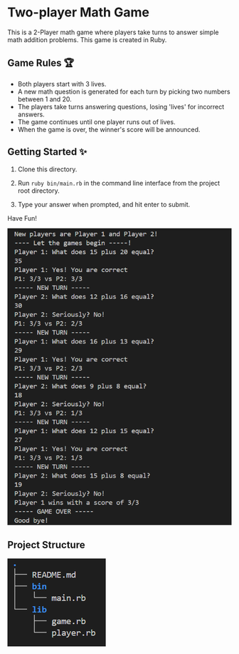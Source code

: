 # Two-player Math Game
This is a 2-Player math game where players take turns to answer simple math addition problems. This game is created in Ruby.

## Game Rules 🏆
- Both players start with 3 lives. 
- A new math question is generated for each turn by picking two numbers between 1 and 20. 
- The players take turns answering questions, losing 'lives' for incorrect answers.
- The game continues until one player runs out of lives.
- When the game is over, the winner's score will be announced.

## Getting Started ✨
1. Clone this directory.

2. Run ```ruby bin/main.rb``` in the command line interface from the project root directory.

3. Type your answer when prompted, and hit enter to submit.

Have Fun!

![Example game](docs/game-example.png)


## Project Structure
![Project Structure](docs/project-structure.png)
